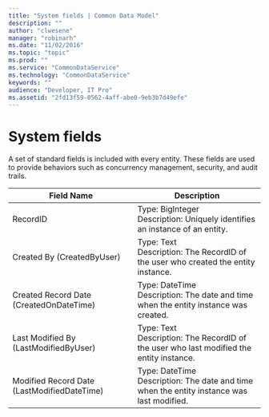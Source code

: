 ```yaml
---
title: "System fields | Common Data Model"
description: ""
author: "clwesene"
manager: "robinarh"
ms.date: "11/02/2016"
ms.topic: "topic"
ms.prod: ""
ms.service: "CommonDataService"
ms.technology: "CommonDataService"
keywords: ""
audience: "Developer, IT Pro"
ms.assetid: "2fd13f59-0562-4aff-abe0-9eb3b7d49efe"
---
```


# System fields

A set of standard fields is included with every entity. These fields are used to provide behaviors such as concurrency management, security, and audit trails.

Field Name | Description
---|---
RecordID | Type: BigInteger<br>Description: Uniquely identifies an instance of an entity.
Created By (CreatedByUser) | Type: Text<br>Description: The RecordID of the user who created the entity instance.
Created Record Date (CreatedOnDateTime) | Type: DateTime<br>Description: The date and time when the entity instance was created.
Last Modified By (LastModifiedByUser) | Type: Text<br>Description: The RecordID of the user who last modified the entity instance.
Modified Record Date (LastModifiedDateTime) | Type: DateTime<br>Description: The date and time when the entity instance was last modified.
